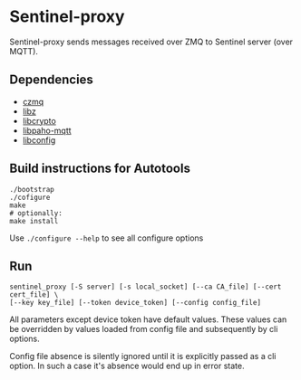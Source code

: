 # Sentinel-proxy

Sentinel-proxy sends messages received over ZMQ to Sentinel server (over MQTT).

## Dependencies

 - [czmq](https://github.com/zeromq/czmq)
 - [libz](https://github.com/madler/zlib)
 - [libcrypto](https://github.com/openssl/openssl)
 - [libpaho-mqtt](https://github.com/eclipse/paho.mqtt.c)
 - [libconfig](https://github.com/hyperrealm/libconfig)

## Build instructions for Autotools

```
./bootstrap
./cofigure
make
# optionally:
make install
```

Use `./configure --help` to see all configure options

## Run

```
sentinel_proxy [-S server] [-s local_socket] [--ca CA_file] [--cert cert_file] \
[--key key_file] [--token device_token] [--config config_file]
```
All parameters except device token have default values. These values can be
overridden by values loaded from config file and subsequently by cli options.

Config file absence is silently ignored until it is explicitly passed as a
cli option. In such a case it's absence would end up in error state.
